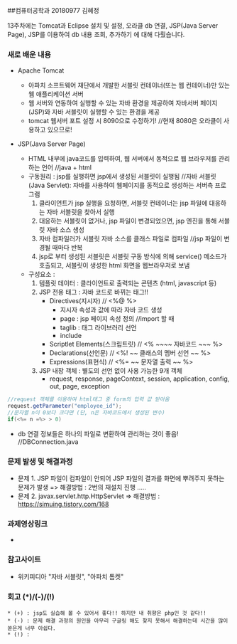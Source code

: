 ##컴퓨터공학과 20180977 김혜정

13주차에는 
Tomcat과 Eclipse 설치 및 설정, 오라클 db 연결, JSP(Java Server Page), JSP를 이용하여 db 내용 조회, 추가하기
에 대해 다뤘습니다.

### 새로 배운 내용
- Apache Tomcat
  * 아파치 소프트웨어 재단에서 개발한 서블릿 컨테이너(또는 웹 컨테이너)만 있는 웹 애플리케이션 서버
  * 웹 서버와 연동하여 실행할 수 있는 자바 환경을 제공하여 자바서버 페이지(JSP)와 자바 서블릿이 실행할 수 있는 환경을 제공
  * tomcat 웹서버 포트 설정 시 8090으로 수정하기! //현재 8080은 오라클이 사용하고 있으므로!
  
- JSP(Java Server Page)
  * HTML 내부에 java코드를 입력하여, 웹 서버에서 동적으로 웹 브라우저를 관리하는 언어 //java + html 
  * 구동원리 : jsp를 실행하면 jsp에서 생성된 서블릿이 실행됨 //자바 서블릿(Java Servlet): 자바를 사용하여 웹페이지를 동적으로 생성하는 서버측 프로그램
     1) 클라이언트가 jsp 실행을 요청하면, 서블릿 컨테이너는 jsp 파일에 대응하는 자바 서블릿을 찾아서 실행
     2) 대응하는 서블릿이 없거나, jsp 파일이 변경되었으면, jsp 엔진을 통해 서블릿 자바 소스 생성
     3) 자바  컴파일러가 서블릿 자바 소스를 클래스 파일로 컴파일 
     //jsp 파일이 변경될 때마다 반복
     4) jsp로 부터 생성된 서블릿은 서블릿 구동 방식에 의해 service() 메소드가 호출되고, 서블릿이 생성한 html 화면을  웹브라우저로 보냄
   * 구성요소 : 
     1) 템플릿 데이터 : 클라이언트로 출력되는 콘텐츠 (html, javascript 등)
     2) JSP 전용 태그 : 자바 코드로 바뀌는 태그!!
        - Directives(지시자) // <%@ %>
            * 지시자 속성과 값에 따라 자바 코드 생성
            * page : jsp 페이지 속성 정의 //import 할 때
            * taglib : 태그 라이브러리 선언
            * include
         - Scriptlet Elements(스크립트릿) // <% ~~~~ 자바코드 ~~~ %>
         - Declarations(선언문) // <%! ~~ 클래스의 멤버 선언 ~~ %>
         - Expressions(표현식) // <%= ~~ 문자열 출력 ~~ %>
     3) JSP 내장 객체 : 별도의 선언 없이 사용 가능한 9개 객체
        - request, response, pageContext, session, application, config, out, page, exception
        
```java
//request 객체를 이용하여 html태그 중 form의 입력 값 받아옴
request.getParameter("employee_id");
//문자열 n이 0보다 크다면 (단, n은 자바코드에서 생성된 변수)
if(<%= n =%> > 0) 
```
       
- db 연결 정보들은 하나의 파일로 변환하여 관리하는 것이 좋음!  //DBConnection.java

### 문제 발생 및 해결과정
- 문제 1. JSP 파일이 컴파일이 안되어 JSP 파일의 결과를 화면에 뿌려주지 못하는 문제가 발생
=> 해결방법 : 2번의 재설치 진행 .....
- 문제 2. javax.servlet.http.HttpServlet
=> 해결방법 : https://simuing.tistory.com/168 

### 과제영상링크
- 

### 참고사이트
- 위키피디아 "자바 서블릿", "아파치 톰켓"

### 회고 (*)/(-)/(!)
```
* (+) : jsp도 실습해 볼 수 있어서 좋다!! 하지만 내 취향은 php인 것 같다!! 
* (-) : 문제 해결 과정의 원인을 아무리 구글링 해도 찾지 못해서 해결하는데 시간을 많이 쏟은게 너무 아쉽다. 
* (!) : 
```
